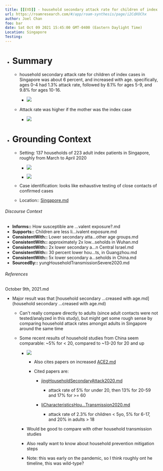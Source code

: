 ```yaml
---
title: [[EVD]] - household secondary attack rate for children of index cases in Singapore was about 6 percent, and increased with age - [[@yungHouseholdTransmissionSevere2020]]
url: https://roamresearch.com/#/app/roam-synthesis/page/i2CdXOChx
author: Joel Chan
foo: bar
date: Sat Oct 09 2021 15:45:00 GMT-0400 (Eastern Daylight Time)
Location: Singapore
Testing: 
---
```


- # Summary

    - household secondary attack rate for children of index cases in Singapore was about 6 percent, and increased with age. specifically, ages 0-4 had 1.3% attack rate, followed by 8.1% for ages 5-9, and 9.8% for ages 10-16.

        - ![](https://firebasestorage.googleapis.com/v0/b/firescript-577a2.appspot.com/o/imgs%2Fapp%2Froam-synthesis%2FSUcbQcFRBH.png?alt=media&token=319234aa-cbef-432b-9d4d-9359366b0d60)

    - Attack rate was higher if the mother was the index case

        - ![](https://firebasestorage.googleapis.com/v0/b/firescript-577a2.appspot.com/o/imgs%2Fapp%2Froam-synthesis%2FHlMSjNk-e4.png?alt=media&token=31cc4895-8234-4bb9-810a-06e271602795)
- # Grounding Context

    - Setting: 137 households of 223 adult index patients in Singapore, roughly from March to April 2020

        - ![](https://firebasestorage.googleapis.com/v0/b/firescript-577a2.appspot.com/o/imgs%2Fapp%2Froam-synthesis%2FHneR2dC2uE.png?alt=media&token=fbdcb6bc-a4d5-4f41-a1a4-e76bcc50d3d7)

        - ![](https://firebasestorage.googleapis.com/v0/b/firescript-577a2.appspot.com/o/imgs%2Fapp%2Froam-synthesis%2Fh7giuLCKi7.png?alt=media&token=c3705237-bb5c-41ff-b077-14693ac77fd2)

    - Case identification: looks like exhaustive testing of close contacts of confirmed cases

    - Location:: [Singapore.md](Singapore.md)

###### Discourse Context

- **Informs::** How susceptible are ...valent exposure?.md
- **Supports::** Children are less li...ivalent exposure.md
- **ConsistentWith::** Lower secondary atta...other age groups.md
- **ConsistentWith::** approximately 2x low...seholds in Wuhan.md
- **ConsistentWith::** 2x lower secondary a...n Central Israel.md
- **ConsistentWith::** 30 percent lower hou...ts, in Guangzhou.md
- **ConsistentWith::** 5x lower secondary a...seholds in China.md
- **SourcedBy::** yungHouseholdTransmissionSevere2020.md

###### References

October 9th, 2021.md

- Major result was that [household secondary ...creased with age.md](household secondary ...creased with age.md)

    - Can't really compare directly to adults (since adult contacts were not tested/analyzed in this study), but might get some rough sense by comparing household attack rates amongst adults in Singapore around the same time

    - Some recent results of household studies from China seem comparable: ~5% for < 20, compared to ~13-20 for 20 and up

        - ![](https://firebasestorage.googleapis.com/v0/b/firescript-577a2.appspot.com/o/imgs%2Fapp%2Froam-synthesis%2FeG5-8Hc3CF.png?alt=media&token=85643bad-a144-43e1-8392-f2891ca7bae2)

            - Also cites papers on increased [ACE2.md](ACE2.md)

            - Cited papers are:

                - [jingHouseholdSecondaryAttack2020.md](jingHouseholdSecondaryAttack2020.md)

                    - attack rate of 5% for under 20, then 13% for 20-59 and 17% for >= 60

                - [liCharacteristicsHou...Transmission2020.md](liCharacteristicsHou...Transmission2020.md)

                    - attack rate of 2.3% for children < 5yo, 5% for 6-17, and 20% in adults > 18

        - Would be good to compare with other household transmission studies

        - Also really want to know about household prevention mitigation steps

        - Note: this was early on the pandemic, so I think roughly ont he timeline, this was wild-type?
